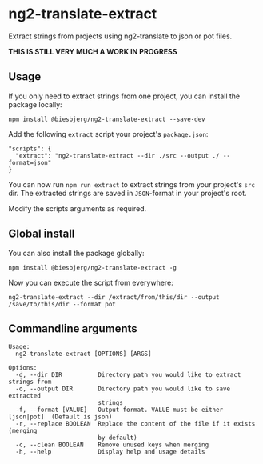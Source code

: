 # ng2-translate-extract
Extract strings from projects using ng2-translate to json or pot files.

**THIS IS STILL VERY MUCH A WORK IN PROGRESS**

## Usage
If you only need to extract strings from one project, you can install the package locally:

`npm install @biesbjerg/ng2-translate-extract --save-dev`

Add the following `extract` script your project's `package.json`:
```
"scripts": {
  "extract": "ng2-translate-extract --dir ./src --output ./ --format=json"
}
```
You can now run `npm run extract` to extract strings from your project's `src` dir. The extracted strings are saved in `JSON`-format in your project's root.

Modify the scripts arguments as required.

## Global install
You can also install the package globally:

`npm install @biesbjerg/ng2-translate-extract -g`

Now you can execute the script from everywhere:

`ng2-translate-extract --dir /extract/from/this/dir --output /save/to/this/dir --format pot`
## Commandline arguments
```
Usage:
  ng2-translate-extract [OPTIONS] [ARGS]

Options:
  -d, --dir DIR          Directory path you would like to extract strings from
  -o, --output DIR       Directory path you would like to save extracted
                         strings
  -f, --format [VALUE]   Output format. VALUE must be either [json|pot]  (Default is json)
  -r, --replace BOOLEAN  Replace the content of the file if it exists (merging
                         by default)
  -c, --clean BOOLEAN    Remove unused keys when merging
  -h, --help             Display help and usage details
```
